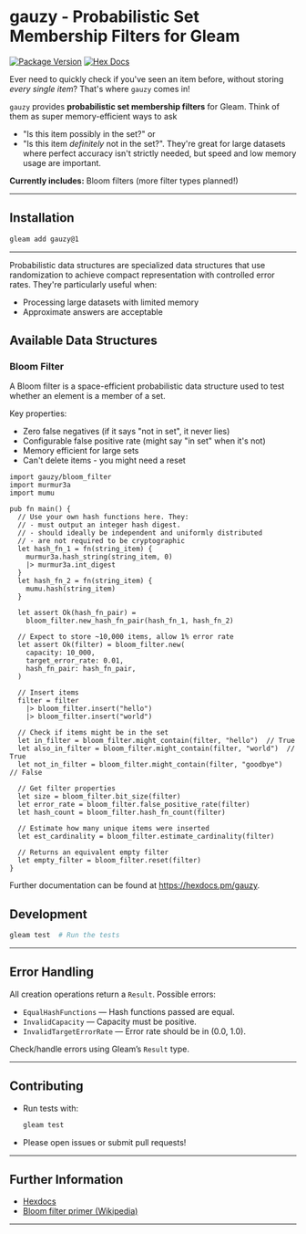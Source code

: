 # gauzy - Probabilistic Set Membership Filters for Gleam

[![Package Version](https://img.shields.io/hexpm/v/gauzy)](https://hex.pm/packages/gauzy)
[![Hex Docs](https://img.shields.io/badge/hex-docs-ffaff3)](https://hexdocs.pm/gauzy/)

Ever need to quickly check if you've seen an item before, without storing *every single item*? That's where `gauzy` comes in!

`gauzy` provides **probabilistic set membership filters** for Gleam. Think of them as super memory-efficient ways to ask
- "Is this item possibly in the set?" or
- "Is this item *definitely* not in the set?".
They're great for large datasets where perfect accuracy isn't strictly needed, but speed and low memory usage are important.

**Currently includes:** Bloom filters (more filter types planned!)

---

## Installation

```sh
gleam add gauzy@1
```

---

Probabilistic data structures are specialized data structures that use randomization to achieve compact representation with controlled error rates. They're particularly useful when:

- Processing large datasets with limited memory
- Approximate answers are acceptable

## Available Data Structures

### Bloom Filter

A Bloom filter is a space-efficient probabilistic data structure used to test whether an element is a member of a set.

Key properties:
- Zero false negatives (if it says "not in set", it never lies)
- Configurable false positive rate (might say "in set" when it's not)
- Memory efficient for large sets
- Can't delete items - you might need a reset

```gleam
import gauzy/bloom_filter
import murmur3a
import mumu

pub fn main() {
  // Use your own hash functions here. They:
  // - must output an integer hash digest.
  // - should ideally be independent and uniformly distributed
  // - are not required to be cryptographic
  let hash_fn_1 = fn(string_item) {
    murmur3a.hash_string(string_item, 0)
    |> murmur3a.int_digest
  }
  let hash_fn_2 = fn(string_item) {
    mumu.hash(string_item)
  }

  let assert Ok(hash_fn_pair) =
    bloom_filter.new_hash_fn_pair(hash_fn_1, hash_fn_2)

  // Expect to store ~10,000 items, allow 1% error rate
  let assert Ok(filter) = bloom_filter.new(
    capacity: 10_000,
    target_error_rate: 0.01,
    hash_fn_pair: hash_fn_pair,
  )

  // Insert items
  filter = filter
    |> bloom_filter.insert("hello")
    |> bloom_filter.insert("world")

  // Check if items might be in the set
  let in_filter = bloom_filter.might_contain(filter, "hello")  // True
  let also_in_filter = bloom_filter.might_contain(filter, "world")  // True
  let not_in_filter = bloom_filter.might_contain(filter, "goodbye")  // False

  // Get filter properties
  let size = bloom_filter.bit_size(filter)
  let error_rate = bloom_filter.false_positive_rate(filter)
  let hash_count = bloom_filter.hash_fn_count(filter)

  // Estimate how many unique items were inserted
  let est_cardinality = bloom_filter.estimate_cardinality(filter)

  // Returns an equivalent empty filter
  let empty_filter = bloom_filter.reset(filter)
}
```

Further documentation can be found at <https://hexdocs.pm/gauzy>.

## Development

```sh
gleam test  # Run the tests
```

---

## Error Handling

All creation operations return a `Result`. Possible errors:
- `EqualHashFunctions` —  Hash functions passed are equal.
- `InvalidCapacity` —  Capacity must be positive.
- `InvalidTargetErrorRate` —  Error rate should be in (0.0, 1.0).

Check/handle errors using Gleam’s `Result` type.

---

## Contributing

- Run tests with:
  ```sh
  gleam test
  ```
- Please open issues or submit pull requests!

---

## Further Information

- [Hexdocs](https://hexdocs.pm/gauzy/)
- [Bloom filter primer (Wikipedia)](https://en.wikipedia.org/wiki/Bloom_filter)

---
